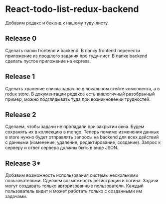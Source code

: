 # React-todo-list-redux-backend

Добавим редакс и бекенд к нашему туду-листу.

## Release 0
Сделать папки frontend и backend. В папку frontend перенести приложение из прошлого задания про туду-лист.
В папке backend сделать пустое приложение на express.

## Release 1
Сделать хранение списка задач не в локальном стейте компонента, а в redux store. В документации редакса есть аналогичный разобранный пример, можно подглядывать туда при возникновении трудностей.

## Release 2
Сделаем, чтобы задачи не пропадали при закрытии окна. Будем сохранять их в коллекцию в mongo. Теперь помимо изменения данных в store нужно будет отправлять запросы на backend для всех действий с данными (изменение, удаление, редактирование, создание). Запрос к серверу и ответ сервера должны быть в виде JSON.

## Release 3*
Добавим возможность использования системы несколькими пользователями. Сделаем возможность регистрации и логина. Задачи могут создавать только авторизованные пользователи. Каждый пользователь видит и может работать только с созданными им задачами.

